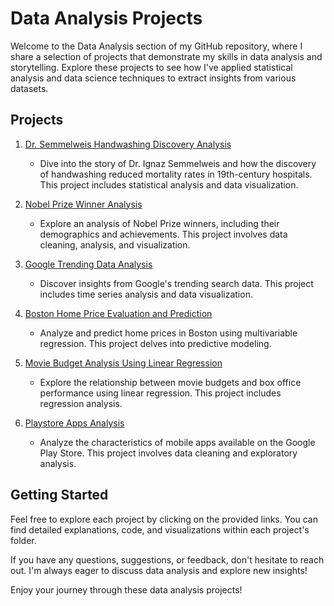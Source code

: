 # Data Analysis Projects

Welcome to the Data Analysis section of my GitHub repository, where I share a selection of projects that demonstrate my skills in data analysis and storytelling. Explore these projects to see how I've applied statistical analysis and data science techniques to extract insights from various datasets.

## Projects

1. [Dr. Semmelweis Handwashing Discovery Analysis](https://github.com/ashay-thamankar/data_analysis/tree/main/Dr_Semmelweis_Handwashing_Discovery_analysis)
   - Dive into the story of Dr. Ignaz Semmelweis and how the discovery of handwashing reduced mortality rates in 19th-century hospitals. This project includes statistical analysis and data visualization.

2. [Nobel Prize Winner Analysis](https://github.com/ashay-thamankar/data_analysis/tree/main/Noble_Prize_Analysis)
   - Explore an analysis of Nobel Prize winners, including their demographics and achievements. This project involves data cleaning, analysis, and visualization.

3. [Google Trending Data Analysis](https://github.com/ashay-thamankar/data_analysis/tree/main/google_trend_analysis)
   - Discover insights from Google's trending search data. This project includes time series analysis and data visualization.

4. [Boston Home Price Evaluation and Prediction](https://github.com/ashay-thamankar/data_analysis/tree/main/home_price_valuation)
   - Analyze and predict home prices in Boston using multivariable regression. This project delves into predictive modeling.

5. [Movie Budget Analysis Using Linear Regression](https://github.com/ashay-thamankar/data_analysis/tree/main/movie_budget_analysis)
   - Explore the relationship between movie budgets and box office performance using linear regression. This project includes regression analysis.

6. [Playstore Apps Analysis](https://github.com/ashay-thamankar/data_analysis/tree/main/playstore_app_analysis)
   - Analyze the characteristics of mobile apps available on the Google Play Store. This project involves data cleaning and exploratory analysis.

## Getting Started

Feel free to explore each project by clicking on the provided links. You can find detailed explanations, code, and visualizations within each project's folder.

If you have any questions, suggestions, or feedback, don't hesitate to reach out. I'm always eager to discuss data analysis and explore new insights!

Enjoy your journey through these data analysis projects!
